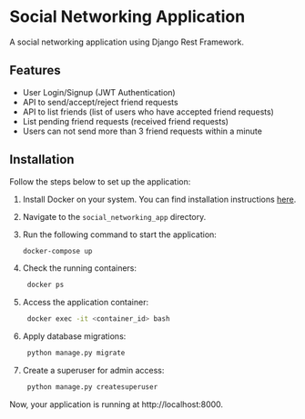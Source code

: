 # Social Networking Application

A social networking application using Django Rest Framework.

## Features

- User Login/Signup (JWT Authentication)
- API to send/accept/reject friend requests
- API to list friends (list of users who have accepted friend requests)
- List pending friend requests (received friend requests)
- Users can not send more than 3 friend requests within a minute

## Installation

Follow the steps below to set up the application:

1. Install Docker on your system. You can find installation instructions [here](https://docs.docker.com/compose/install/).

2. Navigate to the `social_networking_app` directory.

3. Run the following command to start the application:
   ```bash
   docker-compose up

4. Check the running containers:
   ```bash
    docker ps

5. Access the application container:
   ```bash
    docker exec -it <container_id> bash

6. Apply database migrations:
   ```bash
    python manage.py migrate

7. Create a superuser for admin access:
   ```bash
    python manage.py createsuperuser

Now, your application is running at http://localhost:8000.
